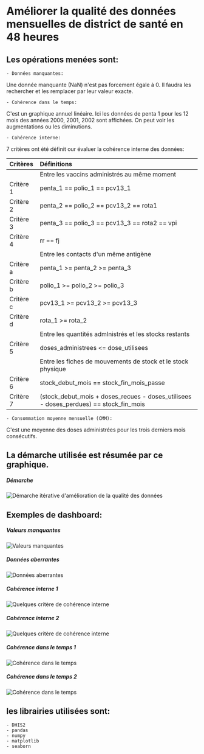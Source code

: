# Améliorer la qualité des données mensuelles de district de santé en 48 heures

## Les opérations menées sont:

	- Données manquantes:
Une donnée manquante (NaN) n'est pas forcement égale à 0. Il faudra les rechercher et les remplacer par leur valeur exacte.

	- Cohérence dans le temps:    
C'est un graphique annuel linéaire. Ici les données de penta 1 pour les 12 mois des années 2000, 2001, 2002 sont affichées. On peut voir les augmentations ou les diminutions.    

	- Cohérence interne:      
7 critères ont été définit our évaluer la cohérence interne des données:

|   Critères     |      Définitions           				      	|
| :-----------	 |    :---------------------------      		      	|
|  	 	 |  Entre les vaccins administrés au même moment	       	|
|  Critère 1   	 |  penta_1 == polio_1 == pcv13_1         		       	|
|  Critère 2   	 |  penta_2 == polio_2 == pcv13_2 == rota1        		|
|  Critère 3     |  penta_3 == polio_3 == pcv13_3 == rota2 == vpi         	|
|  Critère 4     |  rr == fj         		       				|
|  	 	 |  Entre les contacts d'un même antigène	        	|
|  Critère a     |  penta_1 >= penta_2 >= penta_3         	|
|  Critère b     |  polio_1 >= polio_2 >= polio_3         	|
|  Critère c     |  pcv13_1 >= pcv13_2 >= pcv13_3            	|
|  Critère d     |  rota_1 >= rota_2         		      	|
|  	 	 |  Entre les quantités admlnistrés et les stocks restants	       	  	 		|
|  Critère 5     |  doses_administrees <= dose_utilisees       		    		  	 		|
|  	 	 |  Entre les fiches de mouvements de stock et le stock physique	  	     		|
|  Critère 6     |  stock_debut_mois == stock_fin_mois_passe       		       				|
|  Critère 7     |  (stock_debut_mois + doses_recues - doses_utilisees - doses_perdues) == stock_fin_mois       |



	- Consommation moyenne mensuelle (CMM):        
C'est une moyenne des doses administrées pour les trois derniers mois consécutifs.


## La démarche utilisée est résumée par ce graphique.    

##### Démarche
![ Démarche itérative d'amélioration de la qualité des données ](/images/demarche_analyse.png)


## Exemples de dashboard:


##### Valeurs manquantes
![ Valeurs manquantes ](/images/Donnees_manquantes.png)

##### Données aberrantes
![ Données aberrantes ](/images/dashboard_styling_donnees_aberrantes.png)

##### Cohérence interne 1
![ Quelques critère de cohérence interne ](/images/crit_1_2_3_4_a_b_c_d.png)

##### Cohérence interne 2
![ Quelques critère de cohérence interne ](/images/penta_crit_5_6_7.png)

##### Cohérence dans le temps 1
![ Cohérence dans le temps ](/images/coherence_dans_le_temps_0.png)

##### Cohérence dans le temps 2
![ Cohérence dans le temps ](/images/coherence_dans_le_temps.png)

## les librairies utilisées sont:

	- DHIS2
	- pandas
	- numpy
	- matplotlib
	- seaborn
